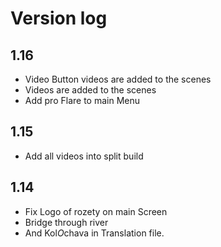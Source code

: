 # Version log

## 1.16 

- Video Button videos are added to the scenes
- Videos are added to the scenes
- Add pro Flare to main Menu

## 1.15 

- Add all videos into split build

## 1.14

- Fix Logo of rozety on main Screen
- Bridge through river
- And Kol*O*chava in Translation file.
